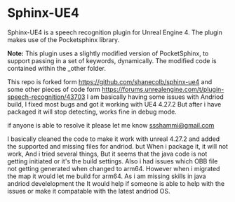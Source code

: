 # Sphinx-UE4
Sphinx-UE4 is a speech recognition plugin for Unreal Engine 4. 
The plugin makes use of the Pocketsphinx library.

<b>Note:</b> 
This plugin uses a slightly modified version of PocketSphinx, to support passing in a set of keywords, dynamically.
The modified code is contained within the _other folder.

This repo is forked form https://github.com/shanecolb/sphinx-ue4 and some other pieces of code form https://forums.unrealengine.com/t/plugin-speech-recognition/43703 
I am basically having some issues with Andriod build, I fixed most bugs and got it working with UE4 4.27.2 But after i have packaged it will stop detecting, works fine in debug mode. 

if anyone is able to resolve it please let me know 
ssshammi@gmail.com

I basically cleaned the code to make it work with unreal 4.27.2 and added the supported and missing files for andriod. but When i package it, it will not work, And i tried several things, But it seems that the java code is not getting initiated or it's the build settings. Also i had issues which OBB file not getting generated when changed to arm64. However when i migrated the map it would let me build for arm64. As i am missing skills in java andriod develelopment the It would help if someone is able to help with the issues or make it compatable with the latest andriod OS. 
